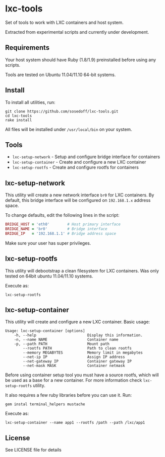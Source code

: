 # lxc-tools

Set of tools to work with LXC containers and host system. 

Extracted from experimental scripts and currently under development.

## Requirements

Your host system should have Ruby (1.8/1.9) preinstalled before using any scripts.

Tools are tested on Ubuntu 11.04/11.10 64-bit systems. 

## Install

To install all utilities, run:

```
git clone https://github.com/sosedoff/lxc-tools.git
cd lxc-tools
rake install
```

All files will be installed under `/usr/local/bin` on your system.

## Tools

- `lxc-setup-network` - Setup and configure bridge interface for containers
- `lxc-setup-container` - Create and configure a new LXC container
- `lxc-setup-rootfs` - Create and configure rootfs for containers

## lxc-setup-network

This utility will create a new network interface `br0` for LXC containers. By default,
this bridge interface will be configured on `192.168.1.x` address space. 

To change defaults, edit the following lines in the script:

```ruby
BRIDGE_HOST = 'eth0'        # Host primary interface
BRIDGE_NAME = 'br0'         # Bridge interface
BRIDGE_IP   = '192.168.1.1' # Bridge address space
```

Make sure your user has super privileges.

## lxc-setup-rootfs

This utility will debootstrap a clean filesystem for LXC containers. Was only tested
on 64bit ubuntu 11.04/11.10 systems. 

Execute as:

```
lxc-setup-rootfs
```

## lxc-setup-container

This utility will create and configure a new LXC container. Basic usage:

```
Usage: lxc-setup-container [options]
    -h, --help                       Display this information.
    -n, --name NAME                  Container name
    -p, --path PATH                  Mount path
        --rootfs PATH                Path to clean rootfs
        --memory MEGABYTES           Memory limit in megabytes
        --net-ip IP                  Assign IP address
        --net-gateway IP             Container gateway IP
        --net-mask MASK              Container netmask
```

Before using container setup tool you must have a source rootfs, which will be used
as a base for a new container. For more information check `lxc-setup-rootfs` utility.

It also requires a few ruby libraries before you can use it. Run:

```
gem instal terminal_helpers mustache
```

Execute as: 

```
lxc-setup-container --name app1 --rootfs /path --path /lxc/app1
```

## License

See LICENSE file for details
